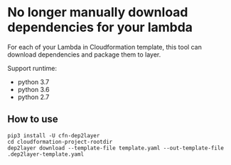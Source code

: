 # No longer manually download dependencies for your lambda
For each of your Lambda in Cloudformation template, this tool can download dependencies and package them to layer.

Support runtime:

- python 3.7
- python 3.6
- python 2.7

## How to use
```
pip3 install -U cfn-dep2layer
cd cloudformation-project-rootdir
dep2layer download --template-file template.yaml --out-template-file .dep2layer-template.yaml
```
